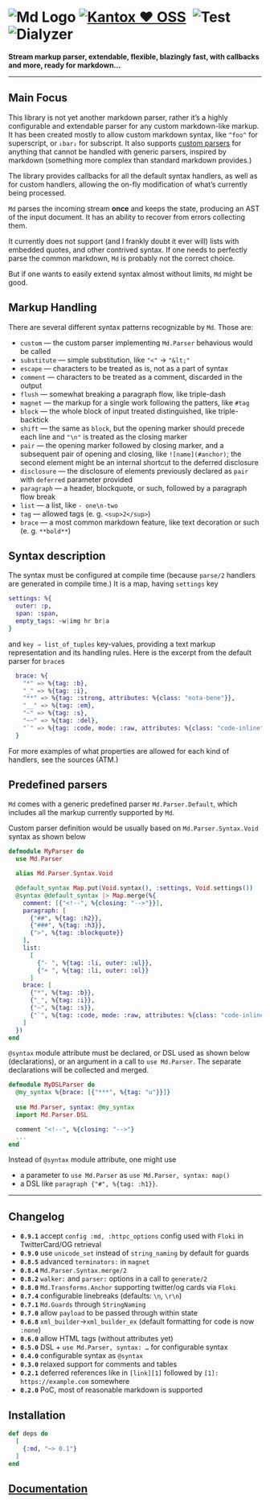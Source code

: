 # ![Md Logo](https://github.com/am-kantox/md/raw/master/stuff/logo-48x48.png) [![Kantox ❤ OSS](https://img.shields.io/badge/❤-kantox_oss-informational.svg)](https://kantox.com/)  ![Test](https://github.com/am-kantox/md/workflows/Test/badge.svg)  ![Dialyzer](https://github.com/am-kantox/md/workflows/Dialyzer/badge.svg)

**Stream markup parser, extendable, flexible, blazingly fast, with callbacks and more, ready for markdown…**

---

## Main Focus

This library is not yet another markdown parser, rather it’s a highly configurable
and extendable parser for any custom markdown-like markup. It has been created
mostly to allow custom markdown syntax, like `^foo^` for superscript, or `⇓bar⇓`
for subscript. It also supports [custom parsers](https://hexdocs.pm/md/Md.Parser.html)
for anything that cannot be handled with generic parsers, inspired by markdown
(something more complex than standard markdown provides.)

The library provides callbacks for all the default syntax handlers, as well as for
custom handlers, allowing the on-fly modification of what’s currently being processed.

`Md` parses the incoming stream **once** and keeps the state, producing an AST
of the input document. It has an ability to recover from errors collecting them.

It currently does not support (and I frankly doubt it ever will)
lists with embedded quotes, and other contrived syntax. If one needs to perfectly
parse the common markdown, `Md` is probably not the correct choice.

But if one wants to easily extend syntax almost without limits, `Md` might be good.

## Markup Handling

There are several different syntax patterns recognizable by `Md`. Those are:

- `custom` — the custom parser implementing `Md.Parser` behavious would be called
- `substitute` — simple substitution, like `"<"` → `"&lt;"`
- `escape` — characters to be treated as is, not as a part of syntax
- `comment` — characters to be treated as a comment, discarded in the output
- `flush` — somewhat breaking a paragraph flow, like triple-dash
- `magnet` — the markup for a single work following the patters, like `#tag`
- `block` — the whole block of input treated distinguished, like triple-backtick
- `shift` — the same as `block`, but the opening marker should precede each line
  and `"\n"` is treated as the closing marker
- `pair` — the opening marker followed by closing marker, and a subsequent pair
  of opening and closing, like `![name](#anchor)`; the second element might
  be an internal shortcut to the deferred disclosure
- `disclosure` — the disclosure of elements previously declared as `pair` with
  `deferred` parameter provided
- `paragraph` — a header, blockquote, or such, followed by a paragraph flow break
- `list` — a list, like `- one\n-two`
- `tag` — allowed tags (e. g. `<sup>2</sup>`)
- `brace` — a most common markdown feature, like text decoration or such (e. g. `**bold**`)

## Syntax description

The syntax must be configured at compile time (because `parse/2` handlers are
generated in compile time.) It is a map, having `settings` key

```elixir
settings: %{
  outer: :p,
  span: :span,
  empty_tags: ~w|img hr br|a
}
```

and `key ⇒ list_of_tuples` key-values, providing a text markup representation
and its handling rules. Here is the excerpt from the default parser for `brace`s

```elixir
  brace: %{
    "*" => %{tag: :b},
    "_" => %{tag: :i},
    "**" => %{tag: :strong, attributes: %{class: "nota-bene"}},
    "__" => %{tag: :em},
    "~" => %{tag: :s},
    "~~" => %{tag: :del},
    "`" => %{tag: :code, mode: :raw, attributes: %{class: "code-inline"}}
  }
```

For more examples of what properties are allowed for each kind of handlers,
see the sources (ATM.)

## Predefined parsers

`Md` comes with a generic predefined parser `Md.Parser.Default`, which includes
all the markup currently supported by `Md`.

Custom parser definition would be usually based on `Md.Parser.Syntax.Void` syntax
as shown below

```elixir
defmodule MyParser do
  use Md.Parser

  alias Md.Parser.Syntax.Void

  @default_syntax Map.put(Void.syntax(), :settings, Void.settings())
  @syntax @default_syntax |> Map.merge(%{
    comment: [{"<!--", %{closing: "-->"}}],
    paragraph: [
      {"##", %{tag: :h2}},
      {"###", %{tag: :h3}},
      {">", %{tag: :blockquote}}
    ],
    list:
      [
        {"- ", %{tag: :li, outer: :ul}},
        {"+ ", %{tag: :li, outer: :ol}}
      ]
    brace: [
      {"*", %{tag: :b}},
      {"_", %{tag: :i}},
      {"~", %{tag: :s}},
      {"`", %{tag: :code, mode: :raw, attributes: %{class: "code-inline"}}}
    ]
  })
end
```

`@syntax` module attribute must be declared, or DSL used as shown below
(declarations), or an argument in a call to `use Md.Parser`.
The separate declarations will be collected and merged.

```elixir
defmodule MyDSLParser do
  @my_syntax %{brace: [{"***", %{tag: "u"}}]}
  
  use Md.Parser, syntax: @my_syntax
  import Md.Parser.DSL

  comment "<!--", %{closing: "-->"}
  ...
end
```

Instead of `@syntax` module attribute, one might use

- a parameter to `use Md.Parser` as `use Md.Parser, syntax: map()`
- a DSL like `paragraph {"#", %{tag: :h1}}`.

---

## Changelog

- **`0.9.1`** accept `config :md, :httpc_options` config used with `Floki` in TwitterCard/OG retrieval
- **`0.9.0`** use `unicode_set` instead of `string_naming` by default for guards
- **`0.8.5`** advanced `terminators:` in `magnet`
- **`0.8.4`** `Md.Parser.Syntax.merge/2`
- **`0.8.2`** `walker:` and `parser:` options in a call to `generate/2`
- **`0.8.0`** `Md.Transforms.Anchor` supporting twitter/og cards via `Floki`
- **`0.7.4`** configurable linebreaks (defaults: `\n`, `\r\n`)
- **`0.7.1`** `Md.Guards` through `StringNaming`
- **`0.7.0`** allow `payload` to be passed through within state
- **`0.6.8`** `xml_builder`→`xml_builder_ex` (default formatting for code is now `:none`)
- **`0.6.0`** allow HTML tags (without attributes yet)
- **`0.5.0`** DSL + `use Md.Parser, syntax: …`  for configurable syntax
- **`0.4.0`** configurable syntax as `@syntax`
- **`0.3.0`** relaxed support for comments and tables
- **`0.2.1`** deferred references like in `[link][1]` followed by `[1]: https://example.com` somewhere
- **`0.2.0`** PoC, most of reasonable markdown is supported

## Installation

```elixir
def deps do
  [
    {:md, "~> 0.1"}
  ]
end
```

## [Documentation](https://hexdocs.pm/md)
